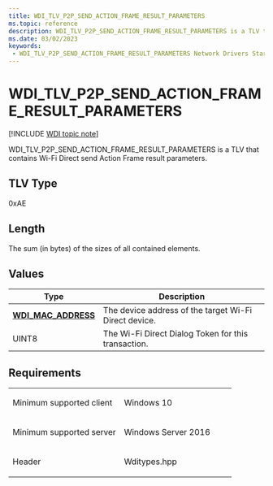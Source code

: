 ```yaml
---
title: WDI_TLV_P2P_SEND_ACTION_FRAME_RESULT_PARAMETERS
ms.topic: reference
description: WDI_TLV_P2P_SEND_ACTION_FRAME_RESULT_PARAMETERS is a TLV that contains Wi-Fi Direct send Action Frame result parameters.
ms.date: 03/02/2023
keywords:
 - WDI_TLV_P2P_SEND_ACTION_FRAME_RESULT_PARAMETERS Network Drivers Starting with Windows Vista
---
```


# WDI\_TLV\_P2P\_SEND\_ACTION\_FRAME\_RESULT\_PARAMETERS

[!INCLUDE [WDI topic note](../includes/wdi-version-warning.md)]


WDI\_TLV\_P2P\_SEND\_ACTION\_FRAME\_RESULT\_PARAMETERS is a TLV that contains Wi-Fi Direct send Action Frame result parameters.

## TLV Type


0xAE

## Length


The sum (in bytes) of the sizes of all contained elements.

## Values


| Type                                              | Description                                           |
|---------------------------------------------------|-------------------------------------------------------|
| [**WDI\_MAC\_ADDRESS**](/windows-hardware/drivers/ddi/dot11wdi/ns-dot11wdi-_wdi_mac_address) | The device address of the target Wi-Fi Direct device. |
| UINT8                                             | The Wi-Fi Direct Dialog Token for this transaction.   |

 

## Requirements

<table>
<colgroup>
<col width="50%" />
<col width="50%" />
</colgroup>
<tbody>
<tr class="odd">
<td><p>Minimum supported client</p></td>
<td><p>Windows 10</p></td>
</tr>
<tr class="even">
<td><p>Minimum supported server</p></td>
<td><p>Windows Server 2016</p></td>
</tr>
<tr class="odd">
<td><p>Header</p></td>
<td>Wditypes.hpp</td>
</tr>
</tbody>
</table>

 

